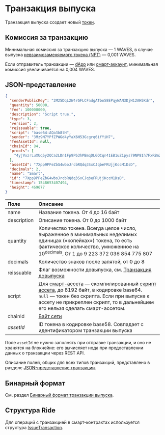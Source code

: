 # Транзакция выпуска

Транзакция выпуска создает новый [токен](/ru/blockchain/token/).

## Комиссия за транзакцию

Минимальная комиссия за транзакцию выпуска — 1 WAVES, в случае выпуска [невзаимозаменяемого токена (NFT)](/ru/blockchain/token/non-fungible-token) — 0,001 WAVES.

Если отправитель транзакции —  [dApp](/ru/blockchain/account/dapp) или [смарт-аккаунт](/ru/blockchain/account/smart-account), минимальная комиссия увеличивается на 0,004 WAVES.

## JSON-представление

```json
{
  "senderPublicKey": "2M25DqL2W4rGFLCFadgATboS8EPqyWAN3DjH12AH5Kdr",
  "quantity": 50000,
  "fee": 100000000,
  "description": "Script true.",
  "type": 3,
  "version": 2,
  "reissuable": true,
  "script": "base64:AQa3b8tH",
  "sender": "3Mz9N7YPfZPWGd4yYaX6H53Gcgrq6ifYiH7",
  "feeAssetId": null,
  "chainId": 84,
  "proofs": [
    "4yjVxzrLuXUq5y2QCa2LDn1Fp9P63hPBmqDLGQCqn41EB1uZ1pys79NP81h7FxRBnZSbpNGbz1xjwckHcPAQHmFX"
  ],
  "assetId": "7Xpp9PPeZbG4wboJrcbRQdq3SxCJqbeFRUjjKccM1DsD",
  "decimals": 2,
  "name": "Smart",
  "id": "7Xpp9PPeZbG4wboJrcbRQdq3SxCJqbeFRUjjKccM1DsD",
  "timestamp": 1548653407494,
  "height": 469677
}
```

| Поле | Описание |
| :--- | :--- |
| name | Название токена. От 4 до 16 байт |
| description | Описание токена. От 0 до 1000 байт |
| quantity | Количество токена. Всегда целое число, выраженное в минимальных неделимых единицах («копейках») токена, то есть фактическое количество, умноженное на 10<sup>decimals</sup>. От 1 до 9&nbsp;223&nbsp;372&nbsp;036&nbsp;854&nbsp;775&nbsp;807 |
| decimals | Количество знаков после запятой, от 0 до 8 |
| reissuable | Флаг возможности довыпуска, см. [Транзакция довыпуска](/ru/blockchain/transaction-type/reissue-transaction) |
| script | Для [смарт-ассета](/ru/blockchain/token/smart) — скомпилированный [скрипт ассета](/ru/ride/script/script-types/asset-script), до 8192 байт, в кодировке base64.<br>`null` — токен без скрипта. Если при выпуске к ассету не прикреплен скрипт, то в дальнейшем его нельзя сделать смарт-ассетом. |
| chainId | [Байт сети](/ru/blockchain/blockchain-network/chain-id) |
| *assetId* | ID токена в кодировке base58. Совпадает с идентификатором транзакции выпуска |

Поле `assetId` не нужно заполнять при отправке транзакции, и оно не хранятся на блокчейне: его вычисляет нода при предоставлении данных о транзакции через REST API.

Описание полей, общих для всех типов транзакций, представлено в разделе [JSON-представление транзакции](/ru/blockchain/transaction/#json-представление-транзакции).

## Бинарный формат

См. раздел [Бинарный формат транзакции выпуска](/ru/blockchain/binary-format/transaction-binary-format/issue-transaction-binary-format).

## Структура Ride

Для операций с транзакцией в смарт-контрактах используется структура [IssueTransaction](/ru/ride/structures/transaction-structures/issue-transaction).

